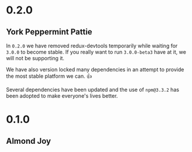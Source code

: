 # 0.2.0
## York Peppermint Pattie

In `0.2.0` we have removed redux-devtools temporarily
while waiting for `3.0.0` to become stable. If you really
want to run `3.0.0-beta3` have at it, we will not be supporting it.

We have also version locked many dependencies in an attempt to provide
the most stable platform we can. :+1:

Several dependencies have been updated and the use of `npm@3.3.2`
has been adopted to make everyone's lives better.

# 0.1.0
## Almond Joy
